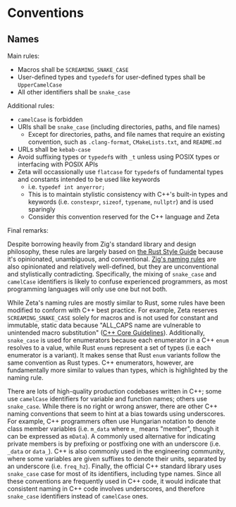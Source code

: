 # Conventions

## Names

Main rules:

- Macros shall be `SCREAMING_SNAKE_CASE`
- User-defined types and `typedef`s for user-defined types shall be `UpperCamelCase`
- All other identifiers shall be `snake_case`

Additional rules:

- `camelCase` is forbidden
- URIs shall be `snake_case` (including directories, paths, and file names)
  - Except for directories, paths, and file names that require an existing convention, such as `.clang-format`, `CMakeLists.txt`, and `README.md`
- URLs shall be `kebab-case`
- Avoid suffixing types or `typedef`s with `_t` unless using POSIX types or interfacing with POSIX APIs
- Zeta will occassionally use `flatcase` for `typedef`s of fundamental types and constants intended to be used like keywords
  - i.e. `typedef int anyerror;`
  - This is to maintain stylistic consistency with C++'s built-in types and keywords (i.e. `constexpr`, `sizeof`, `typename`, `nullptr`) and is used sparingly
  - Consider this convention reserved for the C++ language and Zeta

Final remarks:

Despite borrowing heavily from Zig's standard library and design philosophy, these rules are largely based on [the Rust Style Guide](https://doc.rust-lang.org/nightly/style-guide/advice.html) because it's opinionated, unambiguous, and conventional. [Zig's naming rules](https://ziglang.org/documentation/master/#Names) are also opinionated and relatively well-defined, but they are unconventional and stylistically contradicting. Specifically, the mixing of `snake_case` and `camelCase` identifiers is likely to confuse experienced programmers, as most programming languages will only use one but not both.

While Zeta's naming rules are mostly similar to Rust, some rules have been modified to conform with C++ best practice. For example, Zeta reserves `SCREAMING_SNAKE_CASE` solely for macros and is not used for constant and immutable, static data because "ALL_CAPS name are vulnerable to unintended macro substitution" ([C++ Core Guidelines](https://isocpp.github.io/CppCoreGuidelines/CppCoreGuidelines#es9-avoid-all_caps-names)). Additionally, `snake_case` is used for enumerators because each enumerator in a C++ `enum` resolves to a value, while Rust `enum`s represent a set of types (i.e each enumerator is a variant). It makes sense that Rust `enum` variants follow the same convention as Rust types. C++ enumerators, however, are fundamentally more similar to values than types, which is highlighted by the naming rule.

There are lots of high-quality production codebases written in C++; some use `camelCase` identifiers for variable and function names; others use `snake_case`. While there is no right or wrong answer, there are other C++ naming conventions that seem to hint at a bias towards using underscores. For example, C++ programmers often use Hungarian notation to denote class member variables (i.e. `m_data` where `m_` means "member", though it can be expressed as `mData`). A commonly used alternative for indicating private members is by prefixing or postfixing one with an underscore (i.e. `_data` or `data_`). C++ is also commonly used in the engineering community, where some variables are given suffixes to denote their units, separated by an underscore (i.e. `freq_hz`). Finally, the official C++ standard library uses `snake_case` case for most of its identifiers, including type names. Since all these conventions are frequently used in C++ code, it would indicate that consistent naming in C++ code involves underscores, and therefore `snake_case` identifiers instead of `camelCase` ones.
